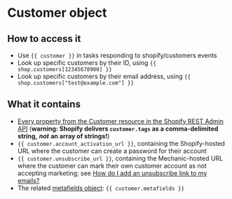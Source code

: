 # Customer object

## How to access it

* Use `{{ customer }}`  in tasks responding to shopify/customers events
* Look up specific customers by their ID, using `{{ shop.customers[12345678900] }}`
* Look up specific customers by their email address, using `{{ shop.customers["test@example.com"] }}`

## What it contains

* [Every property from the Customer resource in the Shopify REST Admin API](https://shopify.dev/docs/admin-api/rest/reference/customers/customer#properties) \(**warning: Shopify delivers `customer.tags` as a comma-delimited string,** _**not**_ **an array of strings!**\)
* `{{ customer.account_activation_url }}`, containing the Shopify-hosted URL where the customer can create a password for their account
* `{{ customer.unsubscribe_url }}`, containing the Mechanic-hosted URL where the customer can mark their own customer account as not accepting marketing; see [How do I add an unsubscribe link to my emails?](../../../faq/how-do-i-add-an-unsubscribe-link-to-my-emails.md)
* The related [metafields object](metafields/metafield-collection.md): `{{ customer.metafields }}`


